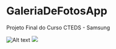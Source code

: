 # GaleriaDeFotosApp
Projeto Final do Curso CTEDS - Samsung

![Alt text](https://github.com/ferdinandcastilho/GaleriaDeFotosApp/actions/workflows/dotnet-desktop.yml/badge.svg)
<img src="https://github.com/ferdinandcastilho/GaleriaDeFotosApp/actions/workflows/dotnet-desktop.yml/badge.svg">
